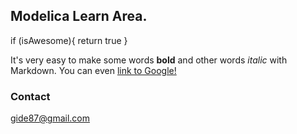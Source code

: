 ## Modelica Learn Area.

if (isAwesome){
  return true
}

It's very easy to make some words **bold** and other words *italic* with Markdown. You can even [link to Google!](http://google.com)
### Contact

gide87@gmail.com

